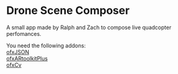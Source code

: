 # Drone Scene Composer

A small app made by Ralph and Zach to compose live quadcopter perfomances.

You need the following addons:<br />
<a href="https://github.com/jefftimesten/ofxJSON">ofxJSON<br />
<a href="https://github.com/fishkingsin/ofxARtoolkitPlus">ofxARtoolkitPlus<br />
<a href="https://github.com/kylemcdonald/ofxCv">ofxCv<br />
